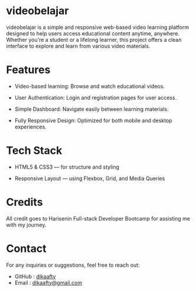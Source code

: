 # videobelajar

videobelajar is a simple and responsive web-based video learning platform designed to help users access educational content anytime, anywhere. Whether you're a student or a lifelong learner, this project offers a clean interface to explore and learn from various video materials.

# Features

- Video-based learning: Browse and watch educational videos.

- User Authentication: Login and registration pages for user access.

- Simple Dashboard: Navigate easily between learning materials.

- Fully Responsive Design: Optimized for both mobile and desktop experiences.

# Tech Stack

- HTML5 & CSS3 — for structure and styling

- Responsive Layout — using Flexbox, Grid, and Media Queries

# Credits

All credit goes to Harisenin Full-stack Developer Bootcamp for assisting me with my journey.

# Contact

For any inquiries or suggestions, feel free to reach out:

- GitHub : [dikaafty](https://github.com/dikaafty)
- Email : dikaafty@gmail.com